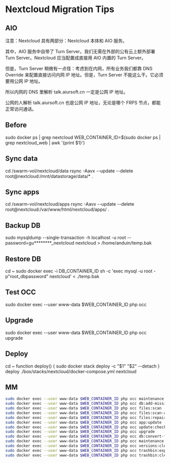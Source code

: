 # Nextcloud Migration Tips

## AIO

注意：Nextcloud 具有两部分：Nextcloud 本体和 AIO 服务。

其中，AIO 服务中自带了 Turn Server。我们无需在外部的公有云上额外部署 Turn Server。Nextcloud 应当配置成直接用 AIO 内置的 Turn Server。

但是，Turn Server 稍微有一点怪：考虑到在内网，所有业务我们都靠 DNS Override 来配置直接访问内网 IP 地址。但是，Turn Server 不能这么干。它必须要用公网 IP 地址。

所以内网的 DNS 里解析 talk.aiursoft.cn 一定是公网 IP 地址。

公网的人解析 talk.aiursoft.cn 也是公网 IP 地址，无论是哪个 FRPS 节点，都能正常访问通话。

## Before

sudo docker ps | grep nextcloud
WEB_CONTAINER_ID=$(sudo docker ps | grep nextcloud_web | awk '{print $1}')

## Sync data

cd /swarm-vol/nextcloud/data
rsync -Aavx --update --delete root@nextcloud:/mnt/datastorage/data/* .

## Sync apps

cd /swarm-vol/nextcloud/apps
rsync -Aavx --update --delete root@nextcloud:/var/www/html/nextcloud/apps/ .

## Backup DB

sudo mysqldump --single-transaction -h localhost -u root --password=gu********_nextcloud nextcloud > /home/anduin/temp.bak

## Restore DB

cd ~
sudo docker exec -i DB_CONTAINER_ID sh -c 'exec mysql   -u root -p"root_dbpassword" nextcloud' < ./temp.bak

## Test OCC

sudo docker exec --user www-data $WEB_CONTAINER_ID php occ

## Upgrade

sudo docker exec --user www-data $WEB_CONTAINER_ID php occ upgrade

## Deploy

cd ~
function deploy() {
    sudo docker stack deploy -c "$1" "$2" --detach
}
deploy ./box/stacks/nextcloud/docker-compose.yml nextcloud

## MM

```bash
sudo docker exec --user www-data $WEB_CONTAINER_ID php occ maintenance:update:htaccess
sudo docker exec --user www-data $WEB_CONTAINER_ID php occ db:add-missing-indices
sudo docker exec --user www-data $WEB_CONTAINER_ID php occ files:scan --all
sudo docker exec --user www-data $WEB_CONTAINER_ID php occ files:scan-app-data
sudo docker exec --user www-data $WEB_CONTAINER_ID php occ files:repair-tree
sudo docker exec --user www-data $WEB_CONTAINER_ID php occ app:update --all
sudo docker exec --user www-data $WEB_CONTAINER_ID php occ update:check
sudo docker exec --user www-data $WEB_CONTAINER_ID php occ upgrade
sudo docker exec --user www-data $WEB_CONTAINER_ID php occ db:convert-filecache-bigint -n
sudo docker exec --user www-data $WEB_CONTAINER_ID php occ maintenance:mode --off
sudo docker exec --user www-data $WEB_CONTAINER_ID php occ versions:cleanup
sudo docker exec --user www-data $WEB_CONTAINER_ID php occ trashbin:expire
sudo docker exec --user www-data $WEB_CONTAINER_ID php occ trashbin:clean --all-users
```

